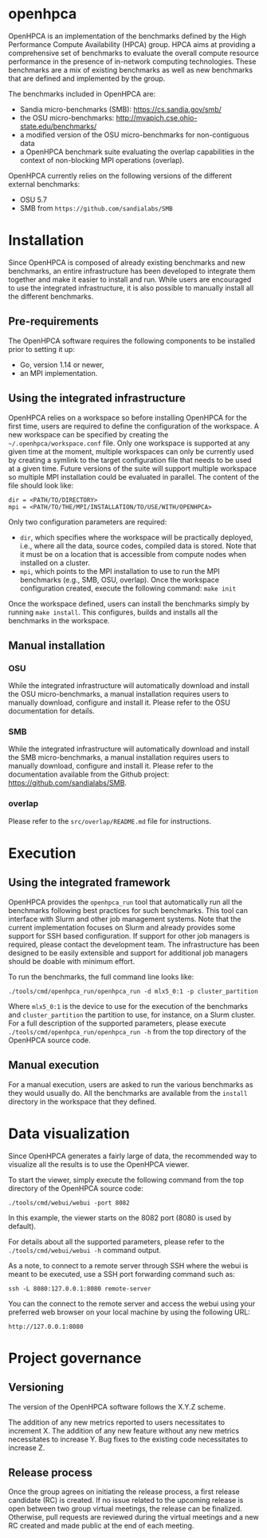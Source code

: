 # openhpca

OpenHPCA is an implementation of the benchmarks defined by the High Performance
Compute Availability (HPCA) group.
HPCA aims at providing a comprehensive set of benchmarks to evaluate the
overall compute resource performance in the presence of in-network computing
technologies. These benchmarks are a mix of existing benchmarks as well as new
benchmarks that are defined and implemented by the group.

The benchmarks included in OpenHPCA are:
- Sandia micro-benchmarks (SMB): https://cs.sandia.gov/smb/
- the OSU micro-benchmarks: http://mvapich.cse.ohio-state.edu/benchmarks/
- a modified version of the OSU micro-benchmarks for non-contiguous data
- a OpenHPCA benchmark suite evaluating the overlap capabilities in the
context of non-blocking MPI operations (overlap).

OpenHPCA currently relies on the following versions of the different external
benchmarks:
- OSU 5.7
- SMB from `https://github.com/sandialabs/SMB`

# Installation

Since OpenHPCA is composed of already existing benchmarks and new benchmarks,
an entire infrastructure has been developed to integrate them together and
make it easier to install and run. While users are encouraged to use the
integrated infrastructure, it is also possible to manually install all the
different benchmarks.

## Pre-requirements

The OpenHPCA software requires the following components to be installed prior
to setting it up:
- Go, version 1.14 or newer,
- an MPI implementation.

## Using the integrated infrastructure

OpenHPCA relies on a workspace so before installing OpenHPCA for the first
time, users
are required to define the configuration of the workspace. A new workspace can
be specified by creating the `~/.openhpca/workspace.conf` file. Only one
workspace is supported at any given time at the moment, multiple workspaces
can only be currently used by creating a symlink to the target configuration
file that needs to be used at a given time. Future versions of the suite will
support multiple workspace so multiple MPI installation could be evaluated
in parallel. The content of the file should look like:

```
dir = <PATH/TO/DIRECTORY>
mpi = <PATH/TO/THE/MPI/INSTALLATION/TO/USE/WITH/OPENHPCA>
```
Only two configuration parameters are required:
- `dir`, which specifies where the workspace will be practically deployed, i.e.,
where all the data, source codes, compiled data is stored. Note that it must be
on a location that is accessible from compute nodes when installed on a cluster.
- `mpi`, which points to the MPI installation to use to run the MPI benchmarks
(e.g., SMB, OSU, overlap).
Once the workspace configuration created, execute the following command:
    `make init`

Once the workspace defined, users can install the benchmarks simply by running
`make install`. This configures, builds and installs all the benchmarks
in the workspace.

## Manual installation

### OSU

While the integrated infrastructure will automatically download and install the
OSU micro-benchmarks, a manual installation requires users to manually download,
configure and install it. Please refer to the OSU documentation for details.

### SMB

While the integrated infrastructure will automatically download and install the
SMB micro-benchmarks, a manual installation requires users to manually download,
configure and install it. Please refer to the documentation available from the
Github project: https://github.com/sandialabs/SMB.

### overlap

Please refer to the `src/overlap/README.md` file for instructions.

# Execution

## Using the integrated framework

OpenHPCA provides the `openhpca_run` tool that automatically run all the
benchmarks following best practices for such benchmarks. This tool can
interface with Slurm and other job management systems. Note that the
current implementation focuses on Slurm and already provides some support
for SSH based configuration. If support for other job managers is required,
please contact the development team. The infrastructure has been designed
to be easily extensible and support for additional job managers should be
doable with minimum effort.

To run the benchmarks, the full command line looks like:
```
./tools/cmd/openhpca_run/openhpca_run -d mlx5_0:1 -p cluster_partition
```
Where `mlx5_0:1` is the device to use for the execution of the benchmarks and
`cluster_partition` the partition to use, for instance, on a Slurm cluster.
For a full description of the supported parameters, please execute
`./tools/cmd/openhpca_run/openhpca_run -h` from the top directory of the
OpenHPCA source code.

## Manual execution

For a manual execution, users are asked to run the various benchmarks as they
would usually do. All the benchmarks are available from the `install` directory
in the workspace that they defined.

# Data visualization

Since OpenHPCA generates a fairly large of data, the recommended way to
visualize all the results is to use the OpenHPCA viewer.

To start the viewer, simply execute the following command from the top
directory of the OpenHPCA source code:
```
./tools/cmd/webui/webui -port 8082
```
In this example, the viewer starts on the 8082 port (8080 is used by default).

For details about all the supported parameters, please refer to the
`./tools/cmd/webui/webui -h` command output.

As a note, to connect to a remote server through SSH where the webui is meant
to be executed, use a SSH port forwarding command such as:
```
ssh -L 8080:127.0.0.1:8080 remote-server
```
You can the connect to the remote server and access the webui using your
preferred web browser on your local machine by using the following URL:
```
http://127.0.0.1:8080
```

# Project governance

## Versioning

The version of the OpenHPCA software follows the X.Y.Z scheme.

The addition of any new metrics reported to users necessitates to increment X.
The addition of any new feature without any new metrics necessitates to increase Y.
Bug fixes to the existing code necessitates to increase Z.

## Release process

Once the group agrees on initiating the release process, a first release candidate (RC) is created. If no issue related to the upcoming release is open between two group virtual meetings, the release can be finalized. Otherwise, pull requests are reviewed during the virtual meetings and a new RC created and made public at the end of each meeting.
